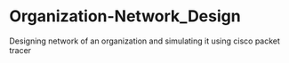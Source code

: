 # Organization-Network_Design
Designing network of an organization and simulating it using cisco packet tracer
